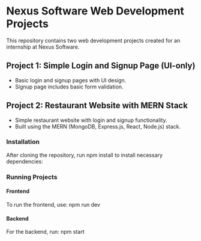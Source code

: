 # Nexus Software Web Development Projects

This repository contains two web development projects created for an internship at Nexus Software.

## Project 1: Simple Login and Signup Page (UI-only)

- Basic login and signup pages with UI design.
- Signup page includes basic form validation.

## Project 2: Restaurant Website with MERN Stack

- Simple restaurant website with login and signup functionality.
- Built using the MERN (MongoDB, Express.js, React, Node.js) stack.

### Installation

After cloning the repository, run npm install to install necessary dependencies:

### Running Projects
#### Frontend
To run the frontend, use: npm run dev
#### Backend
For the backend, run: npm start
